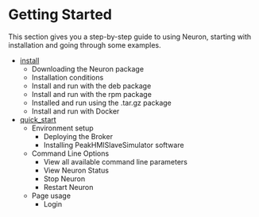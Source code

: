 # Getting Started

This section gives you a step-by-step guide to using Neuron, starting with installation and going through some examples.

* [install](./install.md)
  * Downloading the Neuron package
  * Installation conditions
  * Install and run with the deb package
  * Install and run with the rpm package
  * Installed and run using the .tar.gz package
  * Install and run with Docker
* [quick_start](./quick_start.md)
  * Environment setup
    * Deploying the Broker
    * Installing PeakHMISlaveSimulator software
  * Command Line Options
    * View all available command line parameters
    * View Neuron Status
    * Stop Neuron
    * Restart Neuron
  * Page usage
    * Login
